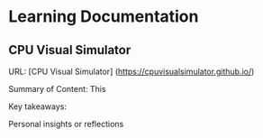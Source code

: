 # Learning Documentation 

## CPU Visual Simulator

URL: [CPU Visual Simulator] (https://cpuvisualsimulator.github.io/)

Summary of Content:
This 

Key takeaways:



Personal insights or reflections




